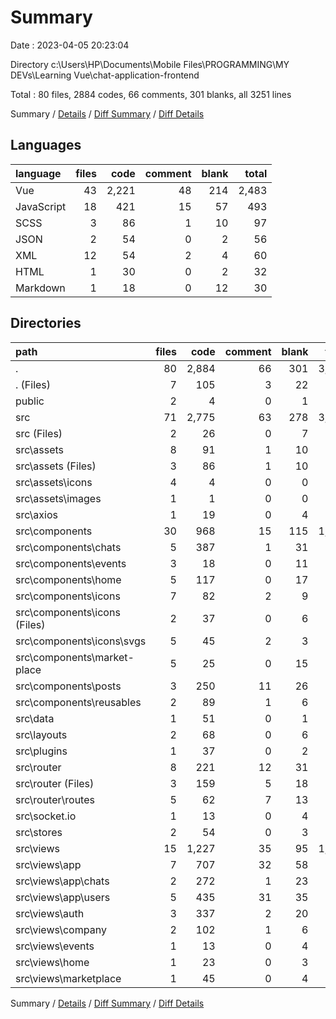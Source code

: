 # Summary

Date : 2023-04-05 20:23:04

Directory c:\\Users\\HP\\Documents\\Mobile Files\\PROGRAMMING\\MY DEVs\\Learning Vue\\chat-application-frontend

Total : 80 files,  2884 codes, 66 comments, 301 blanks, all 3251 lines

Summary / [Details](details.md) / [Diff Summary](diff.md) / [Diff Details](diff-details.md)

## Languages
| language | files | code | comment | blank | total |
| :--- | ---: | ---: | ---: | ---: | ---: |
| Vue | 43 | 2,221 | 48 | 214 | 2,483 |
| JavaScript | 18 | 421 | 15 | 57 | 493 |
| SCSS | 3 | 86 | 1 | 10 | 97 |
| JSON | 2 | 54 | 0 | 2 | 56 |
| XML | 12 | 54 | 2 | 4 | 60 |
| HTML | 1 | 30 | 0 | 2 | 32 |
| Markdown | 1 | 18 | 0 | 12 | 30 |

## Directories
| path | files | code | comment | blank | total |
| :--- | ---: | ---: | ---: | ---: | ---: |
| . | 80 | 2,884 | 66 | 301 | 3,251 |
| . (Files) | 7 | 105 | 3 | 22 | 130 |
| public | 2 | 4 | 0 | 1 | 5 |
| src | 71 | 2,775 | 63 | 278 | 3,116 |
| src (Files) | 2 | 26 | 0 | 7 | 33 |
| src\\assets | 8 | 91 | 1 | 10 | 102 |
| src\\assets (Files) | 3 | 86 | 1 | 10 | 97 |
| src\\assets\\icons | 4 | 4 | 0 | 0 | 4 |
| src\\assets\\images | 1 | 1 | 0 | 0 | 1 |
| src\\axios | 1 | 19 | 0 | 4 | 23 |
| src\\components | 30 | 968 | 15 | 115 | 1,098 |
| src\\components\\chats | 5 | 387 | 1 | 31 | 419 |
| src\\components\\events | 3 | 18 | 0 | 11 | 29 |
| src\\components\\home | 5 | 117 | 0 | 17 | 134 |
| src\\components\\icons | 7 | 82 | 2 | 9 | 93 |
| src\\components\\icons (Files) | 2 | 37 | 0 | 6 | 43 |
| src\\components\\icons\\svgs | 5 | 45 | 2 | 3 | 50 |
| src\\components\\market-place | 5 | 25 | 0 | 15 | 40 |
| src\\components\\posts | 3 | 250 | 11 | 26 | 287 |
| src\\components\\reusables | 2 | 89 | 1 | 6 | 96 |
| src\\data | 1 | 51 | 0 | 1 | 52 |
| src\\layouts | 2 | 68 | 0 | 6 | 74 |
| src\\plugins | 1 | 37 | 0 | 2 | 39 |
| src\\router | 8 | 221 | 12 | 31 | 264 |
| src\\router (Files) | 3 | 159 | 5 | 18 | 182 |
| src\\router\\routes | 5 | 62 | 7 | 13 | 82 |
| src\\socket.io | 1 | 13 | 0 | 4 | 17 |
| src\\stores | 2 | 54 | 0 | 3 | 57 |
| src\\views | 15 | 1,227 | 35 | 95 | 1,357 |
| src\\views\\app | 7 | 707 | 32 | 58 | 797 |
| src\\views\\app\\chats | 2 | 272 | 1 | 23 | 296 |
| src\\views\\app\\users | 5 | 435 | 31 | 35 | 501 |
| src\\views\\auth | 3 | 337 | 2 | 20 | 359 |
| src\\views\\company | 2 | 102 | 1 | 6 | 109 |
| src\\views\\events | 1 | 13 | 0 | 4 | 17 |
| src\\views\\home | 1 | 23 | 0 | 3 | 26 |
| src\\views\\marketplace | 1 | 45 | 0 | 4 | 49 |

Summary / [Details](details.md) / [Diff Summary](diff.md) / [Diff Details](diff-details.md)